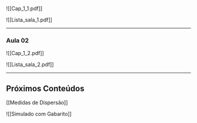 ![[Cap_1_1.pdf]]

![[Lista_sala_1.pdf]]

---
### Aula 02

![[Cap_1_2.pdf]]

![[Lista_sala_2.pdf]]

---

## Próximos Conteúdos
[[Medidas de Dispersão]] 


![[Simulado com Gabarito]] 